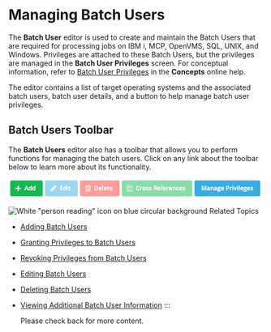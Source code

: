 # Managing Batch Users

The **Batch User** editor is used to create and maintain the Batch Users
that are required for processing jobs on IBM i, MCP, OpenVMS, SQL, UNIX,
and Windows. Privileges are attached to these Batch Users, but the
privileges are managed in the **Batch User Privileges** screen. For
conceptual information, refer to [Batch User Privileges](../../../administration/privileges.md#batch-user-privileges)
in the **Concepts** online help.

The editor contains a list of target operating systems and the
associated batch users, batch user details, and a button to help manage
batch user privileges.

## Batch Users Toolbar

The **Batch Users** editor also has a toolbar that allows you to perform
functions for managing the batch users. Click on any link about the toolbar below to learn more about its functionality.

![Batch Users toolbar](../../../Resources/Images/SM/Library/ManagingLibrary/ManagingBatchUserToolbar.png "Batch Users toolbar")


![White "person reading" icon on blue circular background](<../../../Resources/Images/moreinfo-icon(48x48).png> "More Info icon")
Related Topics

- [Adding Batch Users](Adding-Batch-Users.md)
- [Granting Privileges to Batch Users](Granting-Privileges-to-Batch-Users.md)
- [Revoking Privileges from Batch Users](Revoking-Privileges-from-Batch-Users.md)
- [Editing Batch Users](Editing-Batch-Users.md)
- [Deleting Batch Users](Deleting-Batch-Users.md)
- [Viewing Additional Batch User Information](Viewing-Additional-Batch-User-Info.md)
  :::

  Please check back for more content.
